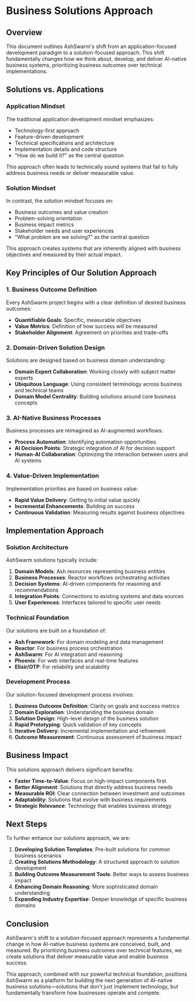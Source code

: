# Business Solutions Approach

## Overview

This document outlines AshSwarm's shift from an application-focused development paradigm to a solution-focused approach. This shift fundamentally changes how we think about, develop, and deliver AI-native business systems, prioritizing business outcomes over technical implementations.

## Solutions vs. Applications

### Application Mindset

The traditional application development mindset emphasizes:

- Technology-first approach
- Feature-driven development
- Technical specifications and architecture
- Implementation details and code structure
- "How do we build it?" as the central question

This approach often leads to technically sound systems that fail to fully address business needs or deliver measurable value.

### Solution Mindset

In contrast, the solution mindset focuses on:

- Business outcomes and value creation
- Problem-solving orientation
- Business impact metrics
- Stakeholder needs and user experiences
- "What problem are we solving?" as the central question

This approach creates systems that are inherently aligned with business objectives and measured by their actual impact.

## Key Principles of Our Solution Approach

### 1. Business Outcome Definition

Every AshSwarm project begins with a clear definition of desired business outcomes:

- **Quantifiable Goals**: Specific, measurable objectives
- **Value Metrics**: Definition of how success will be measured
- **Stakeholder Alignment**: Agreement on priorities and trade-offs

### 2. Domain-Driven Solution Design

Solutions are designed based on business domain understanding:

- **Domain Expert Collaboration**: Working closely with subject matter experts
- **Ubiquitous Language**: Using consistent terminology across business and technical teams
- **Domain Model Centrality**: Building solutions around core business concepts

### 3. AI-Native Business Processes

Business processes are reimagined as AI-augmented workflows:

- **Process Automation**: Identifying automation opportunities
- **AI Decision Points**: Strategic integration of AI for decision support
- **Human-AI Collaboration**: Optimizing the interaction between users and AI systems

### 4. Value-Driven Implementation

Implementation priorities are based on business value:

- **Rapid Value Delivery**: Getting to initial value quickly
- **Incremental Enhancements**: Building on success
- **Continuous Validation**: Measuring results against business objectives

## Implementation Approach

### Solution Architecture

AshSwarm solutions typically include:

1. **Domain Models**: Ash resources representing business entities
2. **Business Processes**: Reactor workflows orchestrating activities
3. **Decision Systems**: AI-driven components for reasoning and recommendations
4. **Integration Points**: Connections to existing systems and data sources
5. **User Experiences**: Interfaces tailored to specific user needs

### Technical Foundation

Our solutions are built on a foundation of:

- **Ash Framework**: For domain modeling and data management
- **Reactor**: For business process orchestration
- **AshSwarm**: For AI integration and reasoning
- **Phoenix**: For web interfaces and real-time features
- **Elixir/OTP**: For reliability and scalability

### Development Process

Our solution-focused development process involves:

1. **Business Outcome Definition**: Clarity on goals and success metrics
2. **Domain Exploration**: Understanding the business domain
3. **Solution Design**: High-level design of the business solution
4. **Rapid Prototyping**: Quick validation of key concepts
5. **Iterative Delivery**: Incremental implementation and refinement
6. **Outcome Measurement**: Continuous assessment of business impact

## Business Impact

This solutions approach delivers significant benefits:

- **Faster Time-to-Value**: Focus on high-impact components first
- **Better Alignment**: Solutions that directly address business needs
- **Measurable ROI**: Clear connection between investment and outcomes
- **Adaptability**: Solutions that evolve with business requirements
- **Strategic Relevance**: Technology that enables business strategy

## Next Steps

To further enhance our solutions approach, we are:

1. **Developing Solution Templates**: Pre-built solutions for common business scenarios
2. **Creating Solutions Methodology**: A structured approach to solution development
3. **Building Outcome Measurement Tools**: Better ways to assess business impact
4. **Enhancing Domain Reasoning**: More sophisticated domain understanding
5. **Expanding Industry Expertise**: Deeper knowledge of specific business domains

## Conclusion

AshSwarm's shift to a solution-focused approach represents a fundamental change in how AI-native business systems are conceived, built, and measured. By prioritizing business outcomes over technical features, we create solutions that deliver measurable value and enable business success.

This approach, combined with our powerful technical foundation, positions AshSwarm as a platform for building the next generation of AI-native business solutions—solutions that don't just implement technology, but fundamentally transform how businesses operate and compete. 